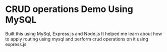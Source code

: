# CRUD operations Demo Using MySQL
Built this using MySql, Express.js and Node.js
It helped me learn about how to apply routing using mysql and perform crud operations on it using express.js
